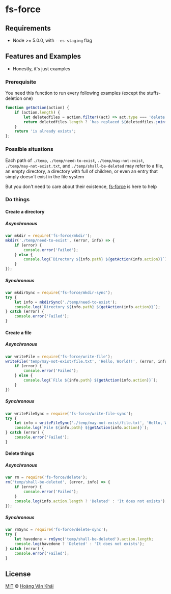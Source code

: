 
# fs-force

## Requirements

 * Node >= 5.0.0, with `--es-staging` flag

## Features and Examples

 * Honestly, it's just examples

### Prerequisite

You need this function to run every following examples (except the stuffs-deletion one)

```javascript
function getAction(action) {
    if (action.length) {
        let deletedfiles = action.filter((act) => act.type === 'delete');
        return deletedfiles.length ? `has replaced ${deletedfiles.join(', ')}` : 'has come to exists';
    }
    return 'is already exists';
};
```

### Possible situations

Each path of `./temp`, `./temp/need-to-exist`, `./temp/may-not-exist`, `./temp/may-not-exist.txt`, and `./temp/shall-be-deleted` may refer to a file, an empty directory, a directory with full of children, or even an entry that simply doesn't exist in the file system

But you don't need to care about their existence, [fs-force](https://www.npmjs.com/package/fs-force) is here to help

### Do things

#### Create a directory

##### Asynchronous

```javascript
var mkdir = require('fs-force/mkdir');
mkdir('./temp/need-to-exist', (error, info) => {
    if (error) {
        console.error('Failed');
    } else {
        console.log(`Directory ${info.path} ${getAction(info.action)}`);
    }
});
```

##### Synchronous

```javascript
var mkdirSync = require('fs-force/mkdir-sync');
try {
    let info = mkdirSync('./temp/need-to-exist');
    console.log(`Directory ${info.path} ${getAction(info.action)}`);
} catch (error) {
    console.error('Failed');
}
```

#### Create a file

##### Asynchronous

```javascript
var writeFile = require('fs-force/write-file');
writeFile('temp/may-not-exist/file.txt', 'Hello, World!!', (error, info) => {
    if (error) {
        console.error('Failed');
    } else {
        console.log(`File ${info.path} ${getAction(info.action)}`);
    }
})
```

##### Synchronous

```javascript
var writeFileSync = require('fs-force/write-file-sync');
try {
    let info = writeFileSync('./temp/may-not-exist/file.txt', 'Hello, World!!');
    console.log(`File ${info.path} ${getAction(info.action)}`);
} catch (error) {
    console.error('Failed');
}
```

#### Delete things

##### Asynchronous

```javascript
var rm = require('fs-force/delete');
rm('temp/shall-be-deleted', (error, info) => {
    if (error) {
        console.error('Failed');
    }
    console.log(info.action.length ? 'Deleted' : 'It does not exists');
});
```

##### Synchronous

```javascript
var rmSync = require('fs-force/delete-sync');
try {
    let havedone = rmSync('temp/shall-be-deleted').action.length;
    console.log(havedone ? 'Deleted' : 'It does not exists');
} catch (error) {
    console.error('Failed');
}
```

## License

[MIT](https://github.com/KSXGitHub/my-licenses/blob/master/MIT.md) © [Hoàng Văn Khải](https://github.com/KSXGitHub)
